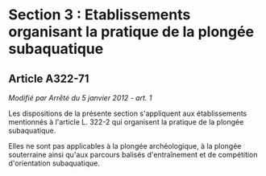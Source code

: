 # Section 3 : Etablissements organisant la pratique de la plongée subaquatique

## Article A322-71
_Modifié par Arrêté du 5 janvier 2012 - art. 1_

Les dispositions de la présente section s'appliquent aux établissements mentionnés à l'article L. 322-2 qui organisent la pratique de la plongée subaquatique.

Elles ne sont pas applicables à la plongée archéologique, à la plongée souterraine ainsi qu'aux parcours balisés d'entraînement et de compétition d'orientation subaquatique.
